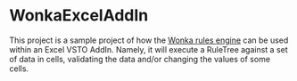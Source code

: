 # WonkaExcelAddIn
This project is a sample project of how the [Wonka rules engine](https://github.com/Nethereum/Wonka) can be used within an Excel VSTO AddIn.  Namely, it will execute a RuleTree against a set of data in cells, validating the data and/or changing the values of some cells.
